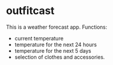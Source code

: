 # outfitcast

This is a weather forecast app. 
Functions:
- current temperature
- temperature for the next 24 hours
- temperature for the next 5 days
- selection of clothes and accessories.



